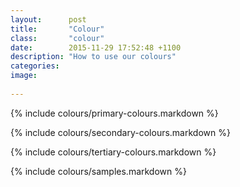 ```yaml
---
layout:      post
title:       "Colour"
class:       "colour"
date:        2015-11-29 17:52:48 +1100
description: "How to use our colours"
categories: 
image:      
 
---
```


{% include colours/primary-colours.markdown %}

{% include colours/secondary-colours.markdown %}

{% include colours/tertiary-colours.markdown %}

{% include colours/samples.markdown %}